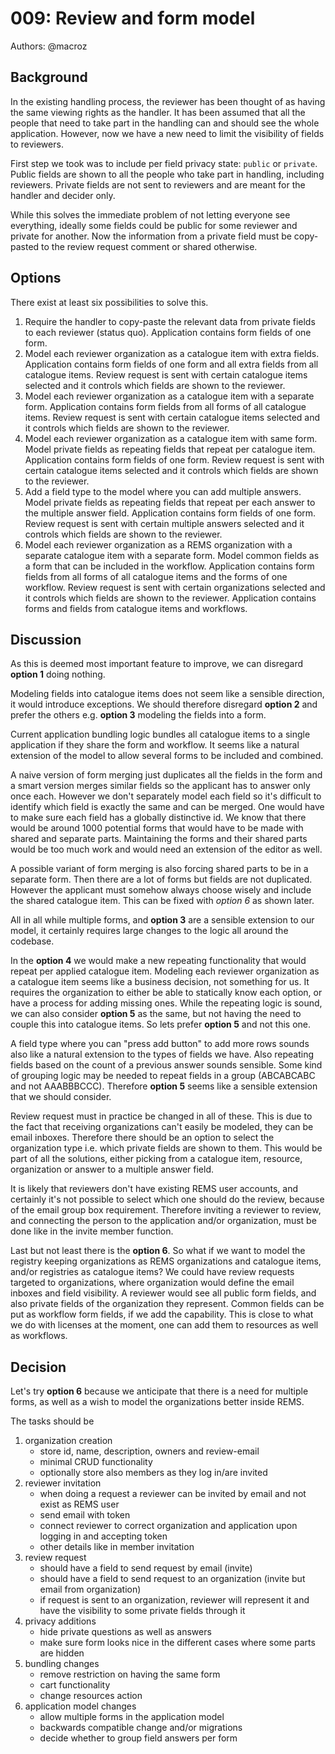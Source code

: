# 009: Review and form model

Authors: @macroz

## Background

In the existing handling process, the reviewer has been thought of as having the same viewing rights as the handler. It has been assumed that all the people that need to take part in the handling can and should see the whole application. However, now we have a new need to limit the visibility of fields to reviewers.

First step we took was to include per field privacy state: `public` or `private`. Public fields are shown to all the people who take part in handling, including reviewers. Private fields are not sent to reviewers and are meant for the handler and decider only.

While this solves the immediate problem of not letting everyone see everything, ideally some fields could be public for some reviewer and private for another. Now the information from a private field must be copy-pasted to the review request comment or shared otherwise.

## Options

There exist at least six possibilities to solve this.

1. Require the handler to copy-paste the relevant data from private fields to each reviewer (status quo).
   Application contains form fields of one form.
2. Model each reviewer organization as a catalogue item with extra fields.
   Application contains form fields of one form and all extra fields from all catalogue items.
   Review request is sent with certain catalogue items selected and it controls which fields are shown to the reviewer.
3. Model each reviewer organization as a catalogue item with a separate form.
   Application contains form fields from all forms of all catalogue items.
   Review request is sent with certain catalogue items selected and it controls which fields are shown to the reviewer.
4. Model each reviewer organization as a catalogue item with same form.
   Model private fields as repeating fields that repeat per catalogue item.
   Application contains form fields of one form.
   Review request is sent with certain catalogue items selected and it controls which fields are shown to the reviewer.
5. Add a field type to the model where you can add multiple answers.
   Model private fields as repeating fields that repeat per each answer to the multiple answer field.
   Application contains form fields of one form.
   Review request is sent with certain multiple answers selected and it controls which fields are shown to the reviewer.
6. Model each reviewer organization as a REMS organization with a separate catalogue item with a separate form.
   Model common fields as a form that can be included in the workflow.
   Application contains form fields from all forms of all catalogue items and the forms of one workflow.
   Review request is sent with certain organizations selected and it controls which fields are shown to the reviewer.
   Application contains forms and fields from catalogue items and workflows.

## Discussion

As this is deemed most important feature to improve, we can disregard **option 1** doing nothing.

Modeling fields into catalogue items does not seem like a sensible direction, it would introduce exceptions. We should therefore disregard **option 2** and prefer the others e.g. **option 3** modeling the fields into a form.

Current application bundling logic bundles all catalogue items to a single application if they share the form and workflow. It seems like a natural extension of the model to allow several forms to be included and combined.

A naive version of form merging just duplicates all the fields in the form and a smart version merges similar fields so the applicant has to answer only once each. However we don't separately model each field so it's difficult to identify which field is exactly the same and can be merged. One would have to make sure each field has a globally distinctive id. We know that there would be around 1000 potential forms that would have to be made with shared and separate parts. Maintaining the forms and their shared parts would be too much work and would need an extension of the editor as well.

A possible variant of form merging is also forcing shared parts to be in a separate form. Then there are a lot of forms but fields are not duplicated. However the applicant must somehow always choose wisely and include the shared catalogue item. This can be fixed with *option 6* as shown later.

All in all while multiple forms, and **option 3** are a sensible extension to our model, it certainly requires large changes to the logic all around the codebase.

In the **option 4** we would make a new repeating functionality that would repeat per applied catalogue item. Modeling each reviewer organization as a catalogue item seems like a business decision, not something for us. It requires the organization to either be able to statically know each option, or have a process for adding missing ones. While the repeating logic is sound, we can also consider **option 5** as the same, but not having the need to couple this into catalogue items. So lets prefer **option 5** and not this one.

A field type where you can "press add button" to add more rows sounds also like a natural extension to the types of fields we have. Also repeating fields based on the count of a previous answer sounds sensible. Some kind of grouping logic may be needed to repeat fields in a group (ABCABCABC and not AAABBBCCC). Therefore **option 5** seems like a sensible extension that we should consider.

Review request must in practice be changed in all of these. This is due to the fact that receiving organizations can't easily be modeled, they can be email inboxes. Therefore there should be an option to select the organization type i.e. which private fields are shown to them. This would be part of all the solutions, either picking from a catalogue item, resource, organization or answer to a multiple answer field.

It is likely that reviewers don't have existing REMS user accounts, and certainly it's not possible to select which one should do the review, because of the email group box requirement. Therefore inviting a reviewer to review, and connecting the person to the application and/or organization, must be done like in the invite member function.

Last but not least there is the **option 6**. So what if we want to model the registry keeping organizations as REMS organizations and catalogue items, and/or registries as catalogue items? We could have review requests targeted to organizations, where organization would define the email inboxes and field visibility. A reviewer would see all public form fields, and also private fields of the organization they represent. Common fields can be put as workflow form fields, if we add the capability. This is close to what we do with licenses at the moment, one can add them to resources as well as workflows.

## Decision

Let's try **option 6** because we anticipate that there is a need for multiple forms, as well as a wish to model the organizations better inside REMS.

The tasks should be
1. organization creation
   - store id, name, description, owners and review-email
   - minimal CRUD functionality
   - optionally store also members as they log in/are invited
2. reviewer invitation
   - when doing a request a reviewer can be invited by email and not exist as REMS user
   - send email with token
   - connect reviewer to correct organization and application upon logging in and accepting token
   - other details like in member invitation
3. review request
   - should have a field to send request by email (invite)
   - should have a field to send request to an organization (invite but email from organization)
   - if request is sent to an organization, reviewer will represent it and have the visibility to some private fields through it
4. privacy additions
   - hide private questions as well as answers
   - make sure form looks nice in the different cases where some parts are hidden
5. bundling changes
   - remove restriction on having the same form
   - cart functionality
   - change resources action
6. application model changes
   - allow multiple forms in the application model
   - backwards compatible change and/or migrations
   - decide whether to group field answers per form
